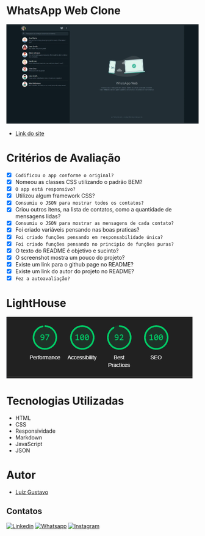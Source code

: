 # WhatsApp Web Clone
![](./img/printProjeto.webp)
- [Link do site](https://luyz-gusta.github.io/whatsApp-senai-1-2023/ds2t/luiz_gustavo_da_silva/index.html)


# Critérios de Avaliação
- [x] `Codificou o app conforme o original?`
- [x] Nomeou as classes CSS utilizando o padrão BEM?
- [x] `O app está responsivo?`
- [x] Utilizou algum framework CSS?
- [x] `Consumiu o JSON para mostrar todos os contatos?`
- [x]  Criou outros itens, na lista de contatos, como a quantidade de mensagens lidas?
- [x] `Consumiu o JSON para mostrar as mensagens de cada contato?`
- [x] Foi criado variáveis pensando nas boas praticas?
- [x] `Foi criado funções pensando em responsabilidade única?`
- [x] `Foi criado funções pensando no principio de funções puras?`
- [x] O texto do README é objetivo e sucinto?
- [x] O screenshot mostra um pouco do projeto?
- [x] Existe um link para o github page no README?
- [x] Existe um link do autor do projeto no README?
- [x] `Fez a autoavaliação?`
  
# LightHouse
![](./img/lightHouse.webp)


# Tecnologias Utilizadas

- HTML
- CSS
- Responsividade
- Markdown
- JavaScript
- JSON
  
# Autor
- [Luiz Gustavo](https://github.com/luyz-gusta)

## Contatos
[![Linkedin](https://img.shields.io/badge/LinkedIn-0077B5?style=for-the-badge&logo=linkedin&logoColor=white)](https://www.facebook.com/profile.php?id=100017784065363)
[![Whatsapp](https://img.shields.io/badge/WhatsApp-25D366?style=for-the-badge&logo=whatsapp&logoColor=white)](https://wa.me/11967593159)
[![Instagram](https://img.shields.io/badge/Instagram-E4405F?style=for-the-badge&logo=instagram&logoColor=white)](https://instagram.com/luyz.gusta/)